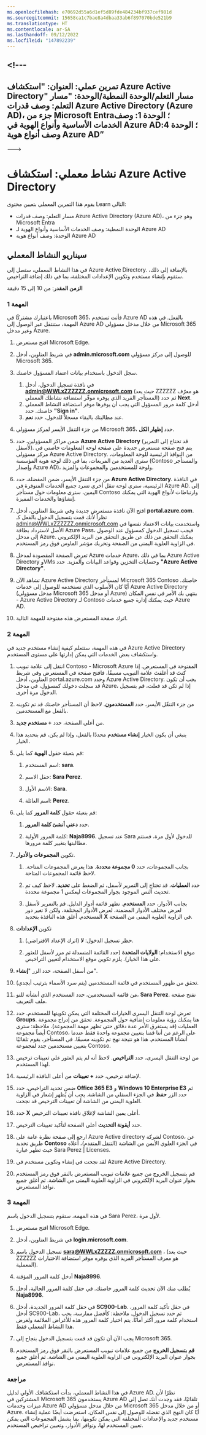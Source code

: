 ```yaml
---
ms.openlocfilehash: e70692d55a6d1ef5d89fde484234bf937cef981d
ms.sourcegitcommit: 15658ca1c7bae8a4dbaa33ab6f897070bde521b9
ms.translationtype: HT
ms.contentlocale: ar-SA
ms.lasthandoff: 09/12/2022
ms.locfileid: "147892239"
---
```

<a name="---"></a><!---
---
تمرين عملي: العنوان: "استكشاف Azure Active Directory" مسار التعلم/الوحدة النمطية/الوحدة: "مسار التعلم: وصف قدرات Azure Active Directory (Azure AD)، جزء من Microsoft Entra؛ الوحدة 1: وصف الخدمات الأساسية وأنواع الهوية في Azure AD؛ الوحدة 4: وصف أنواع هوية Azure AD”
---
--->

# <a name="lab-explore-azure-active-directory"></a>نشاط معملي: استكشاف Azure Active Directory

يقوم هذا التمرين المعملي بتعيين محتوى Learn التالي:

- مسار التعلم: وصف قدرات Azure Active Directory (Azure AD)، وهو جزء من Microsoft Entra
- الوحدة النمطية: وصف الخدمات الأساسية وأنواع الهوية لـ Azure AD
- الوحدة: وصف أنواع هوية Azure AD

## <a name="lab-scenario"></a>سيناريو النشاط المعملي

في هذا النشاط المعملي، ستصل إلى Azure Active Directory.  بالإضافة إلى ذلك، ستقوم بإنشاء مستخدم وتكوين الإعدادات المختلفة، بما في ذلك إضافة التراخيص.  

**الزمن المقدر**: من 10 إلى 15 دقيقة

### <a name="task-1"></a>المهمة 1

باعتبارك مشتركًا في Microsoft 365، فأنت تستخدم Azure AD بالفعل.  في هذه المهمة، ستنتقل عبر الوصول إلى Azure AD من خلال مدخل مسؤولي Microsoft 365 وعبر مدخل Azure.

1. افتح مستعرض Microsoft Edge.

2. في شريط العناوين، أدخل **admin.microsoft.com** للوصول إلى مركز مسؤولي Microsoft 365.

3. سجل الدخول باستخدام بيانات اعتماد المسؤول خاصتك.
    1. في نافذة تسجيل الدخول، أدخل **admin@WWLxZZZZZZ.onmicrosoft.com** (حيث يعد ZZZZZZ هو معرّف المستأجر الفريد الذي يوفره موفّر استضافة نشاطك المعملي) ثم حدد **Next**.
    1. أدخل كلمة مرور المسؤول التي يجب أن يوفرها موفر استضافة النشاط المعملي خاصتك. حدد **"Sign in"**.
    1. عند مطالبتك بالبقاء مسجلاً للدخول، حدد **نعم**.

4. من جزء التنقل الأيسر لمركز مسؤولي Microsoft 365، حدد **إظهار الكل**.

5. ضمن مراكز المسؤولين، حدد **Azure Active Directory** (قد تحتاج إلى التمرير لأسفل).  يتم فتح صفحة مستعرض جديدة على صفحة لوحة المعلومات خاصتي في مركز مسؤولي Azure Active Directory. من النوافذ الرئيسية للوحة المعلومات، سترى العديد من المربعات، بما في ذلك لوحة هوية المؤسسة (Contoso والمستأجر وإصدار Azure AD)، ولوحة للمستخدمين والمجموعات والمزيد.

6. من جزء التنقل الأيسر، ضمن المفضلة، حدد **Azure Active Directory**.  في النافذة الرئيسية، سترى لوحة تنقل أخرى تسرد جميع الخدمات المتوفرة في Azure AD. إلى اليمين، سترى معلومات حول مستأجر Contoso وارتباطات لأنواع الهوية التي يمكنك إنشاؤها والخدمات المميزة.  

7. افتح الآن نافذة مستعرض جديدة وفي شريط العناوين، أدخل **portal.azure.com**.  نظراً لأنك قمت بتسجيل الدخول بالفعل كـ admin@WWLxZZZZZZ.onmicrosoft.com واستخدمت بيانات الاعتماد نفسها في الأصل لاسترداد بطاقة Azure Pass، فيجب تسجيل الدخول كمسؤول عند الوصول إلى مدخل Azure.  يمكنك التحقق من ذلك عن طريق التحقق من البريد الإلكتروني في الزاوية العلوية اليمنى من الصفحة وتحريك مؤشر الماوس فوق رمز المستخدم.

8. تعرض الصفحة المقصودة لمدخل Azure خدمات Azure، بما في ذلك Azure Active Directory وVMs وحسابات التخزين وقواعد البيانات والمزيد.  حدد **"Azure Active Directory"**.  

9. تشاهد الآن Azure Active Directory لمستأجر Microsoft 365 Contoso خاصتك.    أيًا كان الأسلوب الذي تستخدمه للوصول إلى خدمات Azure Active Directory (مدخل مسؤولي Microsoft 365 أو مدخل Azure) ينتهي بك الأمر في نفس المكان - Azure Active Directory لـ Contoso حيث يمكنك إدارة جميع خدمات Azure AD.

10. اترك صفحة المستعرض هذه مفتوحة للمهمة التالية.

### <a name="task-2"></a>المهمة 2

في هذه المهمة، ستتعلم كيفية إنشاء مستخدم جديد في Azure Active Directory واستكشاف بعض الخدمات التي يمكن إدارتها على مستوى المستخدم.

1. انتقل إلى علامة تبويب Contoso - Microsoft Azure المفتوحة في المستعرض. إذا كنتَ قد أغلقتَ علامة التبويب مسبقًا، فافتح صفحة في المستعرض وفي شريط العناوين، أدخل portal.azure.com وحدد Azure Active Directory.  يجب أن تكون قد سجلت دخولك كمسؤول، في مدخل Azure، إذا لم تكن قد فعلت، قم بتسجيل الدخول مرة أخرى.

2. من جزء التنقّل الأيسر، حدد **المستخدمون**.  لاحظ أن المستأجر خاصتك قد تم تكوينه بالفعل مع المستخدمين.

3. من أعلى الصفحة، حدد **+ مستخدم جديد**.

4. ينبغي أن يكون الخيار **إنشاء مستخدم** محددًا بالفعل، وإذا لم يكن، قم بتحديد هذا الخيار.

5. قم بتعبئة حقول **الهوية** كما يلي:

    1. اسم المستخدم: **sara**.

    2. حقل الاسم: **Sara Perez**.

    3. الاسم الأول: **Sara**.

    4. اسم العائلة: **Perez**.

6. قم بتعبئة حقول **كلمة المرور** كما يلي:

    1. حدد **دعني أنشئ كلمة المرور**.

    1. كلمة المرور الأولية: **Naja8996**. عند تسجيل Sara للدخول لأول مرة، فستتم مطالبتها بتغيير كلمة مرورها.

7. تكوين **المجموعات والأدوار**.

    1. بجانب المجموعات، حدد **0 مجموعة محددة**.  هذا يعرض المجموعات المتاحة.  لاحظ قائمة المجموعات المتاحة.

    2. حدد **العمليات**، قد تحتاج إلى التمرير لأسفل، ثم الضغط على **تحديد**. لاحظ كيف تم تحديث النص الموجود بجوار المجموعات ليعكس 1 مجموعة محددة.  

    3. بجانب الأدوار، حدد **المستخدم**. تظهر قائمة أدوار الدليل.  قم بالتمرير لأسفل لعرض مختلف الأدوار المضمنة، لعرض الأدوار المختلفة، ولكن لا تغير دور المستخدم.  أغلق هذه النافذة بتحديد **X** في الزاوية العلوية اليمنى من الصفحة.

8. تكوين **الإعدادات**

    1. حظر تسجيل الدخول:  **لا** (اترك الإعداد الافتراضي).

    1. موقع الاستخدام: **الولايات المتحدة** (حدد القائمة المنسدلة ثم مرر لأسفل للعثور على هذا الخيار).  يلزم تكوين موقع الاستخدام لتعيين التراخيص.

9. من أسفل الصفحة، حدد الزر "**إنشاء**".

10. تحقق من ظهور المستخدم في قائمة المستخدمين (يتم سرد الأسماء بترتيب أبجدي).

11. من قائمة المستخدمين، حدد المستخدم الذي أنشأته للتو، **Sara Perez**.  تفتح صفحة ملف التعريف.

12. تعرض لوحة التنقل اليسرى الخيارات المختلفة التي يمكن تكوينها للمستخدم.  حدد ⁧**⁩Groups⁧**⁩.  هنا يمكنك رؤية معلومات إضافية حول المجموعة.  تحقق من إدراج مجموعة العمليات (قد يستغرق الأمر عدة دقائق حتى تظهر مهمة المجموعة).  ملاحظة: سترى أيضاً مجموعة Contoso، على الرغم من أننا قمنا بتعيين مجموعة واحدة فقط عندما أنشأنا المستخدم.  هذا هو نتيجة نهج تم تكوينه مسبقًا، في المستأجر، يقوم تلقائيًا بتعيين مستخدمين جدد لمجموعة Contoso.

13. من لوحة التنقل اليسرى، حدد **التراخيص**.  لاحظ أنه لم يتم العثور على تعيينات ترخيص لهذا المستخدم.  

14. لإضافة ترخيص، حدد **+ تعيينات** من أعلى النافذة الرئيسية.

15. ضمن تحديد التراخيص، حدد **Office 365 E3** و **Windows 10 Enterprise E3** ثم حدد الزر **حفظ** في الجزء السفلي من الشاشة. يجب أن يُظهر إشعار في الزاوية العلوية اليمنى من الشاشة أن تعيينات الترخيص قد نجحت.

16. حدد **X** أعلى يمين الشاشة لإغلاق نافذة تعيينات الترخيص.

17. حدد **أيقونة التحديث** أعلى الصفحة لتأكيد تعيينات الترخيص.

18. ارجع إلى صفحة نظرة عامة على Azure Active directory لشركة Contoso، عن طريق تحديد **Contoso** في الجزء العلوي الأيمن من الشاشة (التنقل المتقدم)، أعلاه حيث تظهر عبارة Sara Perez | Licenses.

19. لقد نجحت في إنشاء وتكوين مستخدم في Azure Active Directory.

20. قم بتسجيل الخروج من جميع علامات تبويب المستعرض بالنقر فوق رمز المستخدم بجوار عنوان البريد الإلكتروني في الزاوية العلوية اليمنى من الشاشة. ثم أغلق جميع نوافذ المستعرض.

### <a name="task-3"></a>المهمة 3

في هذه المهمة، ستقوم بتسجيل الدخول باسم Sara Perez، لأول مرة.

1. افتح مستعرض Microsoft Edge.

2. في شريط العناوين، أدخل **login.microsoft.com**.

3. تسجيل الدخول باسم **sara@WWLxZZZZZ.onmicrosoft.com** ، (حيث يعد ZZZZZZ هو معرف المستأجر الفريد الذي يوفره موفر استضافة الاختبارات المعملية).

4. أدخل كلمة المرور المؤقتة **Naja8996**.

5. يُطلب منك الآن تحديث كلمة المرور خاصتك. في حقل كلمة المرور الحالية، أدخل **Naja8996**.

6. في حقل كلمة المرور الجديدة، أدخل **SC900-Lab**.  في حقل تأكيد كلمة المرور، أدخل SC900-Lab، ثم حدد تسجيل الدخول.  ملاحظة: كأفضل ممارسة، يجب استخدام كلمة مرور أكثر أمانًا. يتم اختيار كلمة المرور هذه للأغراض الملائمة ولغرض هذا النشاط المعملي فقط.

7. يجب الآن أن تكون قد قمت بتسجيل الدخول بنجاح إلى Microsoft 365.

8. **قم بتسجيل الخروج** من جميع علامات تبويب المستعرض بالنقر فوق رمز المستخدم بجوار عنوان البريد الإلكتروني في الزاوية العلوية اليمنى من الشاشة. ثم أغلق جميع نوافذ المستعرض.

### <a name="review"></a>مراجعة

في هذا النشاط المعملي، بدأت استكشافك الأولي لدليل Azure AD. نظرًا لأن المشتركين في Microsoft 365 يستخدمون Azure AD تلقائيًا، فقد وجدت أنك تصل إلى ميزات وخدمات Azure AD من خلال مدخل مسؤولي Microsoft 365 أو من خلال مدخل Azure.  أيًا كان النهج الذي تفضله للوصول إلى نفس المكان.  استعرضت أيضًا عملية إنشاء مستخدم جديد والإعدادات المختلفة التي يمكن تكوينها، بما يشمل المجموعات التي يمكن تعيين المستخدم لها، وتوافر الأدوار، وتعيين تراخيص المستخدم.
